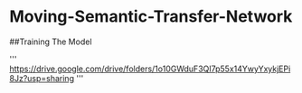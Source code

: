 
# Moving-Semantic-Transfer-Network

##Training The Model

'''
https://drive.google.com/drive/folders/1o10GWduF3QI7p55x14YwyYxykjEPi8Jz?usp=sharing
'''
